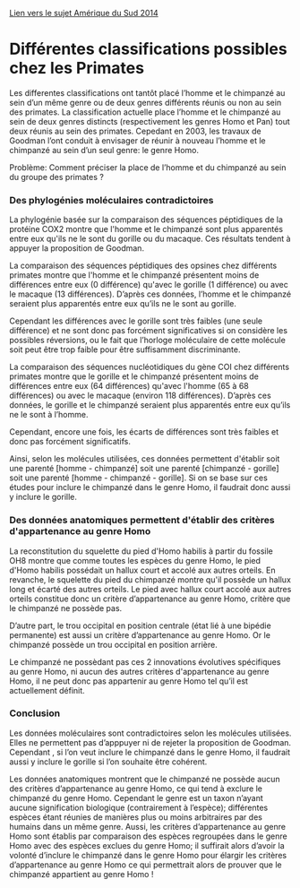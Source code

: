 [Lien vers le sujet Amérique du Sud 2014](http://svt.ac-besancon.fr/bac-s-2014-amerique-du-sud/)

# Différentes classifications possibles chez les Primates

Les differentes classifications ont tantôt placé l’homme et le chimpanzé au sein d’un même genre ou de deux genres différents réunis ou non au sein des primates. La classification actuelle place l’homme et le chimpanzé	 au sein de deux genres distincts (respectivement les genres Homo et Pan) tout deux réunis au sein des primates. Cepedant en 2003, les travaux de Goodman l’ont conduit à envisager de réunir à nouveau l’homme et le chimpanzé au sein d’un seul genre: le genre Homo.

Problème: Comment préciser la place de l’homme et du chimpanzé au sein du groupe des primates ?

### Des phylogénies moléculaires contradictoires


La phylogénie basée sur la comparaison des séquences péptidiques de la protéine COX2 montre que l'homme et le chimpanzé sont plus apparentés entre eux qu'ils ne le sont du gorille ou du macaque. Ces résultats tendent à appuyer la proposition de Goodman.

La comparaison des séquences péptidiques des opsines chez différents primates montre que l'homme et le chimpanzé présentent moins de différences entre eux (0 différence) qu'avec le gorille (1 différence) ou avec le macaque (13 différences). D’après ces données, l’homme et le chimpanzé seraient plus apparentés entre eux qu’ils ne le sont au gorille. 

Cependant les différences avec le gorille sont très faibles (une seule différence) et ne sont donc pas forcément significatives si on considère les possibles réversions, ou le fait que l’horloge moléculaire de cette molécule soit peut être trop faible pour être suffisamment discriminante.

La comparaison des séquences nucléotidiques du gène COI chez différents primates montre que le gorille et le chimpanzé présentent moins de différences entre eux (64 différences) qu'avec l'homme (65 à 68 différences) ou avec le macaque (environ 118 différences). D’après ces données, le gorille et le chimpanzé seraient plus apparentés entre eux qu’ils ne le sont à l’homme.

Cependant, encore une fois, les écarts de différences sont très faibles et donc pas forcément significatifs.

Ainsi, selon les molécules utilisées, ces données permettent d'établir soit une parenté [homme - chimpanzé] soit une parenté [chimpanzé - gorille] soit une parenté [homme - chimpanzé - gorille]. Si on se base sur ces études pour inclure le chimpanzé dans le genre Homo, il faudrait donc aussi y inclure le gorille.



### Des données anatomiques permettent d'établir des critères d'appartenance au genre Homo

La reconstitution du squelette du pied d'Homo habilis à partir du fossile OH8 montre que comme toutes les espèces du genre Homo, le pied d'Homo habilis possédait un hallux court et accolé aux autres orteils.  En revanche, le squelette du pied du chimpanzé montre qu'il possède un hallux long et écarté des autres orteils. Le pied avec hallux court accolé aux autres orteils constitue donc un critère d’appartenance au genre Homo, critère que le chimpanzé ne possède pas.

D’autre part, le trou occipital en position centrale (état lié à une bipédie permanente) est aussi un critère d’appartenance au genre Homo. Or le chimpanzé possède un trou occipital en position arrière.

Le chimpanzé ne possèdant pas ces 2 innovations évolutives spécifiques au genre Homo, ni aucun des autres critères d'appartenance au genre Homo, il ne peut donc pas appartenir au genre Homo tel qu’il est actuellement définit.

### Conclusion

Les données moléculaires sont contradictoires selon les molécules utilisées. Elles ne permettent pas d’apppuyer ni de rejeter la proposition de Goodman. Cependant , si l’on veut inclure le chimpanzé dans le genre Homo, il faudrait aussi y inclure le gorille si l’on souhaite être cohérent.

Les données anatomiques montrent que le chimpanzé ne possède aucun des critères d’appartenance au genre Homo, ce qui tend à exclure le chimpanzé	 du genre Homo. Cependant le genre est un taxon n’ayant aucune signification biologique (contrairement à l’espèce); différentes espèces étant réunies de manières plus ou moins arbitraires par des humains dans un même genre. Aussi, les critères d’appartenance au genre Homo sont établis par comparaison des espèces regroupées dans le genre Homo avec des espèces exclues du genre Homo; il suffirait alors d’avoir la volonté d’inclure le chimpanzé dans le genre Homo pour élargir les critères d’appartenance au genre Homo ce qui permettrait alors de prouver que le chimpanzé appartient au genre Homo !







